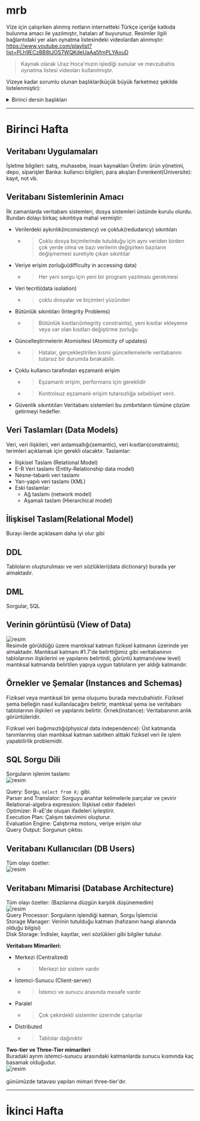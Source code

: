 # mrb
Vize için çalışırken alınmış notların internetteki Türkçe içeriğe katkıda bulunma amacı ile yazılmıştır, hataları af buyurunuz. Resimler ilgili bağlantıdaki yer alan oynatma listesindeki videolardan alınmıştır: https://www.youtube.com/playlist?list=PLh9ECzBB8tJOS7WQKdeUaAa5fmPLYAouD
> Kaynak olarak Uraz Hoca'mızın işlediği sunular ve mevzubahis oynatma listesi videoları kullanılmıştır.

Vizeye kadar sorumlu olunan başlıklar(küçük büyük farketmez şekilde listelenmiştir):
<details><summary>Birinci dersin başlıkları</summary>
  
- Database Applications Examples
- Purpose of Database Systems
- Data Models
- Relational Model
- View of Data
- Instances and Schemas
- Physical Data Independence
- Data Definition Language (DDL)
- Data Manipulation Language (DML)
- SQL Query Language
- Database Access from Application Program]
- Database Design
- Database Engine
- Storage Manager
- Query Processor
- Query Processing
- Transaction Management
- Database Architecture
- Database Applications
- Two-tier and three-tier architectures
- Database Users
- Database Administrator
- History of Database Systems
</details>

---
# Birinci Hafta
## Veritabanı Uygulamaları
İşletme bilgileri: satış, muhasebe, insan kaynakları
Üretim: ürün yönetimi, depo, siparişler
Banka: kullanıcı bilgileri, para akışları
Evrenkent(Üniversite): kayıt, not
vb.

## Veritabanı Sistemlerinin Amacı
İlk zamanlarda veritabanı sistemleri, dosya sistemleri üstünde kurulu olurdu. Bundan dolayı birkaç sıkıntıtıya mahal vermiştir:
- Verilerdeki aykırılık(inconsistency) ve çokluk(redudancy) sıkıntıları
  - > Çoklu dosya biçimlerinde tutulduğu için aynı veriden birden çok yerde olma ve bazı verilerin değişirken bazıların değişmemesi suretiyle çıkan sıkıntılar
- Veriye erişim zorluğu(difficulty in accessing data)
  - > Her yeni sorgu için yeni bir program yazılması gerekmesi
- Veri tecriti(data isolation)
  - > çoklu dosyalar ve biçimleri yüzünden
- Bütünlük sıkıntıları (Integrity Problems)
  - > Bütünlük kısıtları(integrity constraints), yeni kısıtlar ekleyeme veya var olan kısıtları değiştirme zorluğu
- Güncelleştirmelerin Atomisitesi (Atomicity of updates)
  - > Hatalar, gerçekleştirilen kısmi güncellemelerle veritabanını tutarsız bir durumda bırakabilir.
- Çoklu kullanıcı tarafından eşzamanlı erişim
  - > Eşzamanlı erişim, performans için gereklidir
  - > Kontrolsuz eşzamanlı erişim tutarsızlığa sebebiyet verir.
- Güvenlik sıkıntıtıları 
Veritabanı sistemleri bu zımbırtıların tümüne çözüm getirmeyi hedefler.

## Veri Taslamları (Data Models)
Veri, veri ilişkileri, veri anlamsallığı(semantic), veri kısıtları(constraints); terimleri açıklamak için gerekli olacaktır.
Taslamlar:
- İlişkisel Taslam (Relational Model)
- E-R Veri taslamı (Entity-Relationship data model)
- Nesne-tabanlı veri taslamı
- Yarı-yapılı veri taslamı (XML)
- Eski taslamlar:
  - Ağ taslamı (network model)
  - Aşamalı taslam (Hierarchical model)

## İlişkisel Taslam(Relational Model)
Burayı ilerde açıklasam daha iyi olur gibi

## DDL
Tabloların oluşturulması ve veri sözlükleri(data dictionary) burada yer almaktadır.

## DML
Sorgular, SQL

## Verinin görüntüsü (View of Data)
![resim](https://user-images.githubusercontent.com/44534126/115115304-64376a80-9f9c-11eb-9a9d-91b6f9c66834.png)\
Resimde görüldüğü üzere mantıksal katman fiziksel katmanın üzerinde yer almaktadır. Mantıksal katmanı #1.7'de belirttiğimiz gibi veritabanının tablolarının ilişkilerini ve yapılarını belirtirdi, görüntü katmanı(view level) mantıksal katmanda belirtilen yapıya uygun tabloların yer aldığı katmandır.


## Örnekler ve Şemalar (Instances and Schemas)
Fiziksel veya mantıksal bir şema oluşumu burada mevzubahistir. Fiziksel şema belleğin nasıl kullanılacağını belirtir, mantıksal şema ise veritabanı tablolarının ilişkileri ve yapılarını belirtir.
Örnek(Instance): Veritabanının anlık görüntüleridir.

Fiziksel veri bağımsızlığı(physical data independence): Üst katmanda tanımlanmış olan mantıksal katman sabitken alttaki fiziksel veri ile işlem yapabilirlik problemidir.

## SQL Sorgu Dili
Sorguların işlenim taslamı: <br/>
![resim](https://user-images.githubusercontent.com/44534126/115115450-3999e180-9f9d-11eb-9bf5-70d599ddba23.png)

Query: Sorgu, `select from X;` gibi.\
Parser and Translator: Sorguyu anahtar kelimelerle parçalar ve çevirir\
Relational-algebra expression: İlişkisel cebir ifadeleri\
Optimizer: R-aE'de oluşan ifadeleri iyileştirir.\
Execution Plan: Çalışım takvimini oluşturur.\
Evaluation Engine: Çalıştırma motoru, veriye erişim olur\
Query Output: Sorgunun çıktısı.

## Veritabanı Kullanıcıları (DB Users)
Tüm olayı özetler: <br/> ![resim](https://user-images.githubusercontent.com/44534126/115115727-a2358e00-9f9e-11eb-8fdc-8610d3ddad52.png)

## Veritabanı Mimarisi (Database Architecture)
Tüm olayı özetler: (Bazılarına düzgün karşılık düşünemedim) <br/> ![resim](https://user-images.githubusercontent.com/44534126/115115866-63ec9e80-9f9f-11eb-8bdf-96303683e976.png)
<br/>
Query Processor: Sorguların işlendiği katman, Sorgu İşlemcisi\
Storage Manager: Verinin tutulduğu katman (hafızanın hangi alanında olduğu bilgisi)\
Disk Storage: İndisler, kayıtlar, veri sözlükleri gibi bilgiler tutulur.

**Veritabanı Mimarileri:**
- Merkezi (Centralized)
  - > Merkezi bir sistem vardır
- İstemci-Sunucu (Client-server)
  - > İstemci ve sunucu arasında mesafe vardır
- Paralel
  - > Çok çekirdekli sistemler üzerinde çalışırlar
- Distributed
  - > Tablolar dağınıktır

**Two-tier ve Three-Tier  mimarileri**<br/>
Buradaki ayrım istemci-sunucu arasındaki katmanlarda sunucu kısmında kaç basamak olduğudur.<br/>
![resim](https://user-images.githubusercontent.com/44534126/115116306-88e21100-9fa1-11eb-876e-fe65c3867d2f.png)<br/>
<br/>günümüzde tatavası yapılan mimari three-tier'dır.

---
# İkinci Hafta
